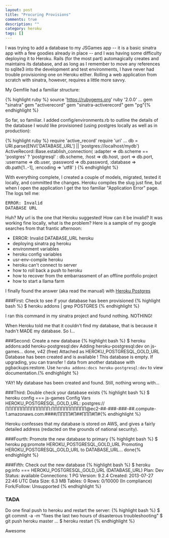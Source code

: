 ```yaml
---
layout: post
title: "Procuring Provisions"
comments: true
description: ""
category: heroku
tags: []
---
```


I was trying to add a database to my JSGames app -- it is a basic sinatra app with a few goodies already in place -- and I was having some difficulty deploying it to Heroku. Rails (for the most part) automagically creates and maintains its database, and as long as I remember to move any references to sqlite3 into the development and test environments, I have never had trouble provisioning one on Heroku either. Rolling a web application from scratch with sinatra, however, requires a little more savvy.
<!--more-->
My Gemfile had a familiar structure:

{% highlight ruby %}
source 'https://rubygems.org'
ruby '2.0.0'
...
gem "sinatra"
gem "activerecord"
gem "sinatra-activerecord"
gem "pg"{% endhighlight %}

So far, so familiar. I added config/environments.rb to outline the details of the database I would like provisioned (using postgres locally as well as in production):

{% highlight ruby %}
require 'active_record'
require 'uri'
...
db = URI.parse(ENV['DATABASE_URL'] || 'postgres://localhost/mydb')
ActiveRecord::Base.establish_connection(
  :adapter  => db.scheme == 'postgres' ? 'postgresql' : db.scheme,
  :host     => db.host,
  :port     => db.port,
  :username => db.user,
  :password => db.password,
  :database => db.path[1..-1],
  :encoding => 'utf8'
) {% endhighlight %}

With everything complete, I created a couple of models, migrated, tested it locally, and committed the changes. Heroku compiles the slug just fine, but when I open the application I get the too familiar "Application Error" page. The logs tell me: <pre>ERROR: Invalid DATABASE_URL</pre>

Huh? My url is the one that Heroku suggested! How can it be invalid? It was working fine locally, what is the problem? Here is a sample of my google searches from that frantic afternoon:
* ERROR: Invalid DATABASE_URL heroku
* deploying sinatra pg heroku
* environment variables
* heroku config variables
* usr-env-compile heroku
* heroku can't connect to server
* how to roll back a push to heroku
* how to recover from the embarrassment of an offline portfolio project
* how to start a llama farm

I finally found the answer (aka read the manual) with [Heroku Postgres](https://devcenter.heroku.com/articles/heroku-postgresql)

###First: Check to see if your database has been provisioned
{% highlight bash %}
$ heroku addons | grep POSTGRES
{% endhighlight %}

I ran this command in my sinatra project and found nothing. NOTHING!

When Heroku told me that it couldn't find my database, that is because it hadn't MADE my database. So I...

###Second: Create a new database
{% highlight bash %}
$ heroku addons:add heroku-postgresql:dev
Adding heroku-postgresql:dev on js-games... done, v42 (free)
Attached as HEROKU_POSTGRESQL_GOLD_URL
Database has been created and is available
 ! This database is empty. If upgrading, you can transfer
 ! data from another database with pgbackups:restore.
Use `heroku addons:docs heroku-postgresql:dev` to view documentation.{% endhighlight %}

YAY! My database has been created and found. Still, nothing wrong with...

###Third: Double check your database exists
{% highlight bash %}
$ heroku config
=== js-games Config Vars
HEROKU_POSTGRESQL_GOLD_URL: postgres://∏∏∏∏∏∏∏∏∏∏∏∏∏∏:∏∏∏∏∏∏∏∏∏∏∏@ec2-##-###-###-##.compute-1.amazonaws.com:####/∏∏∏∏#∏##∏∏∏#∏#{% endhighlight %}

Heroku confesses that my database is stored on AWS, and gives a fairly detailed address (redacted on the grounds of national security).

###Fourth: Promote the new database to primary
{% highlight bash %}
$ heroku pg:promote HEROKU_POSTGRESQL_GOLD_URL
Promoting HEROKU_POSTGRESQL_GOLD_URL to DATABASE_URL... done{% endhighlight %}

###Fifth: Check out the new database
{% highlight bash %}
$ heroku pg:info
=== HEROKU_POSTGRESQL_GOLD_URL (DATABASE_URL)
Plan:        Dev
Status:      available
Connections: 1
PG Version:  9.2.4
Created:     2013-07-27 22:46 UTC
Data Size:   6.3 MB
Tables:      0
Rows:        0/10000 (In compliance)
Fork/Follow: Unsupported {% endhighlight %}

### TADA
Do one final push to heroku and restart the server:
{% highlight bash %}
$ git commit -a -m "fixes the last two hours of disasterous troubleshooting"
$ git push heroku master
...
$ heroku restart
{% endhighlight %}


Awesome